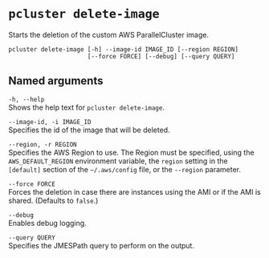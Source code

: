 # `pcluster delete-image`<a name="pcluster.delete-image-v3"></a>

Starts the deletion of the custom AWS ParallelCluster image\.

```
pcluster delete-image [-h] --image-id IMAGE_ID [--region REGION]
                      [--force FORCE] [--debug] [--query QUERY]
```

## Named arguments<a name="pcluster-v3.delete-image.namedargs"></a>

`-h, --help`  
Shows the help text for `pcluster delete-image`\.

`--image-id, -i IMAGE_ID`  
Specifies the id of the image that will be deleted\.

`--region, -r REGION`  
Specifies the AWS Region to use\. The Region must be specified, using the `AWS_DEFAULT_REGION` environment variable, the `region` setting in the `[default]` section of the `~/.aws/config` file, or the `--region` parameter\.

`--force FORCE`  
Forces the deletion in case there are instances using the AMI or if the AMI is shared\. \(Defaults to `false`\.\)

`--debug`  
Enables debug logging\.

`--query QUERY`  
Specifies the JMESPath query to perform on the output\.